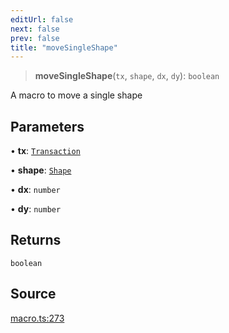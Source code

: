 ```yaml
---
editUrl: false
next: false
prev: false
title: "moveSingleShape"
---
```


> **moveSingleShape**(`tx`, `shape`, `dx`, `dy`): `boolean`

A macro to move a single shape

## Parameters

• **tx**: [`Transaction`](/api-core/classes/transaction/)

• **shape**: [`Shape`](/api-core/classes/shape/)

• **dx**: `number`

• **dy**: `number`

## Returns

`boolean`

## Source

[macro.ts:273](https://github.com/dgmjs/dgmjs/blob/main/packages/core/src/macro.ts#L273)
